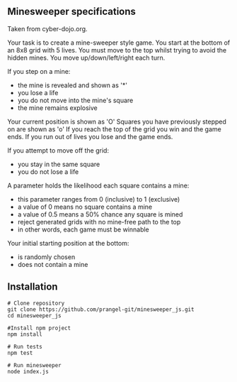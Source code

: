 ## Minesweeper specifications

Taken from cyber-dojo.org.

Your task is to create a mine-sweeper style game.
You start at the bottom of an 8x8 grid with 5 lives.
You must move to the top whilst trying to avoid the hidden mines.
You move up/down/left/right each turn.

If you step on a mine:

- the mine is revealed and shown as '*'
- you lose a life
- you do not move into the mine's square
- the mine remains explosive

Your current position is shown as 'O'
Squares you have previously stepped on are shown as 'o'
If you reach the top of the grid you win and the game ends.
If you run out of lives you lose and the game ends.

If you attempt to move off the grid:
- you stay in the same square
- you do not lose a life

A parameter holds the likelihood each square contains a mine:

- this parameter ranges from 0 (inclusive) to 1 (exclusive)
- a value of 0 means no square contains a mine
- a value of 0.5 means a 50% chance any square is mined
- reject generated grids with no mine-free path to the top
- in other words, each game must be winnable

Your initial starting position at the bottom:
- is randomly chosen
- does not contain a mine

## Installation

```console
# Clone repository
git clone https://github.com/prangel-git/minesweeper_js.git
cd minesweeper_js

#Install npm project
npm install

# Run tests
npm test

# Run minesweeper
node index.js
```